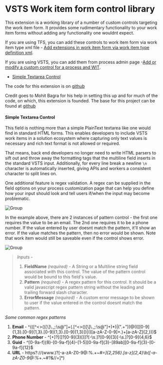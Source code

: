 # VSTS Work item form control library
This extension is a working library of a number of custom controls targeting the work item form. It provides some rudimentary functionality to your work item forms without adding any functionality one wouldnt expect.

If you are using TFS, you can add these controls to work item form via work item type xml file - <a href="https://docs.microsoft.com/en-us/vsts/extend/develop/configure-workitemform-extensions?view=vsts">Add extensions in work item form via work item type definition xml</a>.

If you are using VSTS, you can add them from process admin page -<a href="https://docs.microsoft.com/en-us/vsts/work/customize/process/custom-controls-process?view=vsts">Add or modify a custom control for a process and WIT</a>.

* <a href="#pattern">Simple Textarea Control</a>

The code for this extension is on <a href="https://github.com/dcaponi/vsts-extensions/tree/master/src/ControlsLibrary">github</a>

Credit goes to Mohit Bagra for his help in setting this up and for much of the code, on which, this extension is founded. The base for this project can be found at <a
href="https://github.com/mohitbagra/vsts-extensions">github</a>

<a name="pattern"></a>
#### Simple Textarea Control ####
This field is nothing more than a simple PlainText textarea like one would find in standard HTML forms. This enables developers to include VSTS work items in a solution ecosystem where capturing only text values is necessary and rich text format is not allowed or required.

That means, back end developers no longer need to write HTML parsers to sift out and throw away the formatting tags that the multiline field inserts in the standard VSTS input. Additionally, for every line break a newline `\n` character is automatically inserted, giving APIs and workers a consistent character to split lines on.

One additional feature is regex validation. A regex can be supplied in the field options on your process customization page that can help you define how your input should look and tell users if/when the input may become problematic.

![Group](images/pattern.png)

In the example above, there are 2 instances of pattern control - the first one requires the value to be an email. The 2nd one requires it to be a phone number. If the value entered by user doesnt match the pattern, it'll show an error.
If the value matches the pattern, then no error would be shown. Note that work item would still be saveable even if the control shows error.

![Group](images/pattern_correct.png)

>*Inputs* -
>1. **FieldName** *(required)* - A String or a Multiline string field associated with this control. The value of the pattern control would be bound to this field's value.
>2. **Pattern** *(required)* - A regex pattern for this control. It should be a valid javascript regex pattern string without the leading and trailing forward slash character.
>3. **ErrorMessage** *(required)* - A custom error message to be shown to user if the value entered in the control doesnt match the pattern.

*Some common regex patterns*
1. **Email** - ^(([^<>()\[\\]\\.,;:\s@"]+(\.[^<>()\[\\]\\.,;:\s@"]+)*)|(".+"))@((\[[0-9]{1,3}\.[0-9]{1,3}\.[0-9]{1,3}\.[0-9]{1,3}])|(([a-zA-Z\-0-9]+\.)+[a-zA-Z]{2,}))$
2. **Phone Number** - ^[\+]?[(]?[0-9]{3}[)]?[-\s\.]?[0-9]{3}[-\s\.]?[0-9]{4,6}$
3. **Guid** - ^[0-9a-f]{8}-[0-9a-f]{4}-[1-5][0-9a-f]{3}-[89ab][0-9a-f]{3}-[0-9a-f]{12}$
4. **URL** - https?:\/\/(www\.)?[-a-zA-Z0-9@:%._\+~#=]{2,256}\.[a-z]{2,4}\b([-a-zA-Z0-9@:%_\+.~#?&//=]*)
